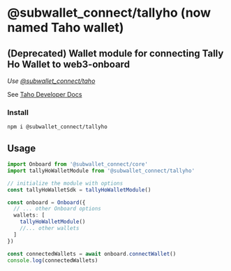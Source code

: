 # @subwallet_connect/tallyho (now named Taho wallet)

## (Deprecated) Wallet module for connecting Tally Ho Wallet to web3-onboard
_Use [@subwallet_connect/taho](../taho/README.md)_

See [Taho Developer Docs](https://docs.tally.cash/tally/developers/integrating-dapps)

### Install

`npm i @subwallet_connect/tallyho`

## Usage

```typescript
import Onboard from '@subwallet_connect/core'
import tallyHoWalletModule from '@subwallet_connect/tallyho'

// initialize the module with options
const tallyHoWalletSdk = tallyHoWalletModule()

const onboard = Onboard({
  // ... other Onboard options
  wallets: [
    tallyHoWalletModule()
    //... other wallets
  ]
})

const connectedWallets = await onboard.connectWallet()
console.log(connectedWallets)
```
